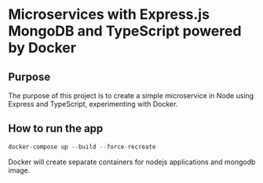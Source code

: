 # Microservices with Express.js MongoDB and TypeScript powered by Docker

## Purpose

The purpose of this project is to create a simple microservice in Node using Express and TypeScript, experimenting with Docker.

## How to run the app

```js
docker-compose up --build --force-recreate
```

Docker will create separate containers for nodejs applications and mongodb image.
